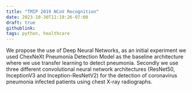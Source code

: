 ```yaml
---
title: "TMIP 2019 NCoV Recognition"
date: 2023-10-30T11:19:26-07:00
draft: true
githublink:
tags: python, healthcare
---
```


We propose the use of Deep Neural Networks, as an initial experiment we
used ChexNeXt Pneumonia Detection Model as the baseline architecture
where we use transfer learning to detect pneumonia. Secondly we use
three different convolutional neural network architectures (ResNet50,
InceptionV3 and Inception-ResNetV2) for the detection of coronavirus
pneumonia infected patients using chest X-ray radiographs.
